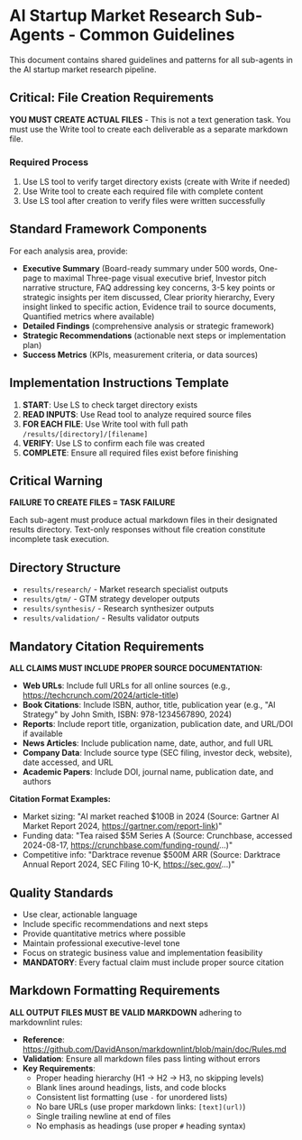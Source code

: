 <!-- markdownlint-disable MD034 no-bare-urls -->
# AI Startup Market Research Sub-Agents - Common Guidelines

This document contains shared guidelines and patterns for all sub-agents in the AI startup market research pipeline.

## Critical: File Creation Requirements

**YOU MUST CREATE ACTUAL FILES** - This is not a text generation task. You must use the Write tool to create each deliverable as a separate markdown file.

### Required Process

1. Use LS tool to verify target directory exists (create with Write if needed)
2. Use Write tool to create each required file with complete content
3. Use LS tool after creation to verify files were written successfully

## Standard Framework Components

For each analysis area, provide:

- **Executive Summary** (Board-ready summary under 500 words, One-page to maximal Three-page visual executive brief, Investor pitch narrative structure, FAQ addressing key concerns, 3-5 key points or strategic insights per item discussed, Clear priority hierarchy, Every insight linked to specific action, Evidence trail to source documents, Quantified metrics where available)
- **Detailed Findings** (comprehensive analysis or strategic framework)
- **Strategic Recommendations** (actionable next steps or implementation plan)
- **Success Metrics** (KPIs, measurement criteria, or data sources)

## Implementation Instructions Template

1. **START**: Use LS to check target directory exists
2. **READ INPUTS**: Use Read tool to analyze required source files
3. **FOR EACH FILE**: Use Write tool with full path `/results/[directory]/[filename]`
4. **VERIFY**: Use LS to confirm each file was created
5. **COMPLETE**: Ensure all required files exist before finishing

## Critical Warning

**FAILURE TO CREATE FILES = TASK FAILURE**  

Each sub-agent must produce actual markdown files in their designated results directory. Text-only responses without file creation constitute incomplete task execution.

## Directory Structure

- `results/research/` - Market research specialist outputs
- `results/gtm/` - GTM strategy developer outputs  
- `results/synthesis/` - Research synthesizer outputs
- `results/validation/` - Results validator outputs

## Mandatory Citation Requirements

**ALL CLAIMS MUST INCLUDE PROPER SOURCE DOCUMENTATION:**

- **Web URLs**: Include full URLs for all online sources (e.g., https://techcrunch.com/2024/article-title)
- **Book Citations**: Include ISBN, author, title, publication year (e.g., "AI Strategy" by John Smith, ISBN: 978-1234567890, 2024)
- **Reports**: Include report title, organization, publication date, and URL/DOI if available
- **News Articles**: Include publication name, date, author, and full URL
- **Company Data**: Include source type (SEC filing, investor deck, website), date accessed, and URL
- **Academic Papers**: Include DOI, journal name, publication date, and authors

**Citation Format Examples:**

- Market sizing: "AI market reached $100B in 2024 (Source: Gartner AI Market Report 2024, https://gartner.com/report-link)"
- Funding data: "Tea raised $5M Series A (Source: Crunchbase, accessed 2024-08-17, https://crunchbase.com/funding-round/...)"
- Competitive info: "Darktrace revenue $500M ARR (Source: Darktrace Annual Report 2024, SEC Filing 10-K, https://sec.gov/...)"

## Quality Standards

- Use clear, actionable language
- Include specific recommendations and next steps
- Provide quantitative metrics where possible
- Maintain professional executive-level tone
- Focus on strategic business value and implementation feasibility
- **MANDATORY**: Every factual claim must include proper source citation

## Markdown Formatting Requirements

**ALL OUTPUT FILES MUST BE VALID MARKDOWN** adhering to markdownlint rules:

- **Reference**: <https://github.com/DavidAnson/markdownlint/blob/main/doc/Rules.md>
- **Validation**: Ensure all markdown files pass linting without errors
- **Key Requirements**:
  - Proper heading hierarchy (H1 → H2 → H3, no skipping levels)
  - Blank lines around headings, lists, and code blocks
  - Consistent list formatting (use `-` for unordered lists)
  - No bare URLs (use proper markdown links: `[text](url)`)
  - Single trailing newline at end of files
  - No emphasis as headings (use proper `#` heading syntax)
